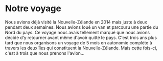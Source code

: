 # Notre voyage

Nous avions déjà visité la Nouvelle-Zélande en 2014 mais juste à deux pendant deux semaines.
Nous avions loué un van et parcouru une partie du Nord du pays. Ce voyage nous avais tellement
marqué que nous avions décidé d'y retourner avant même d'avoir quitté le pays.
C'est trois ans plus tard que nous organisons un voyage de 5 mois en autonomie complète
à travers les deux îles qui constituent la Nouvelle-Zélande. Mais cette fois-ci,
c'est à trois que nous prenons l'avion...

